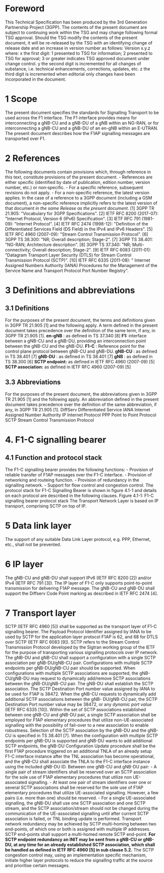 # Foreword
This Technical Specification has been produced by the 3rd Generation
Partnership Project (3GPP).
The contents of the present document are subject to continuing work within the
TSG and may change following formal TSG approval. Should the TSG modify the
contents of the present document, it will be re-released by the TSG with an
identifying change of release date and an increase in version number as
follows:
Version x.y.z
where:
x the first digit:
1 presented to TSG for information;
2 presented to TSG for approval;
3 or greater indicates TSG approved document under change control.
y the second digit is incremented for all changes of substance, i.e. technical
enhancements, corrections, updates, etc.
z the third digit is incremented when editorial only changes have been
incorporated in the document.
# 1 Scope
The present document specifies the standards for Signalling Transport to be
used across the F1 interface. The F1 interface provides means for
interconnecting a gNB-CU and a gNB-DU of a gNB within an NG-RAN, or for
interconnecting a gNB-CU and a gNB-DU of an en-gNB within an E-UTRAN. The
present document describes how the F1AP signalling messages are transported
over F1.
# 2 References
The following documents contain provisions which, through reference in this
text, constitute provisions of the present document.
\- References are either specific (identified by date of publication, edition
number, version number, etc.) or non‑specific.
\- For a specific reference, subsequent revisions do not apply.
\- For a non-specific reference, the latest version applies. In the case of a
reference to a 3GPP document (including a GSM document), a non-specific
reference implicitly refers to the latest version of that document _in the
same Release as the present document_.
[1] 3GPP TR 21.905: \"Vocabulary for 3GPP Specifications\".
[2] IETF RFC 8200 (2017-07): \"Internet Protocol, Version 6 (IPv6)
Specification\".
[3] IETF RFC 791 (1981-09): \"Internet Protocol\".
[4] IETF RFC 2474 (1998-12): \"Definition of the Differentiated Services Field
(DS Field) in the IPv4 and IPv6 Headers\".
[5] IETF RFC 4960 (2007-09): \"Stream Control Transmission Protocol\".
[6] 3GPP TS 38.300: \"NR; Overall description; Stage-2\".
[7] 3GPP TS 38.401: \"NG-RAN; Architecture description\".
[8] 3GPP TS 37.340: \"NR; Multi-connectivity; Overall description; Stage-2\".
[9] IETF RFC 6083 (2011-01): \"Datagram Transport Layer Security (DTLS) for
Stream Control Transmission Protocol (SCTP)\".
[10] IETF RFC 6335 (2011-08): \" Internet Assigned Numbers Authority (IANA)
Procedures for the Management of the Service Name and Transport Protocol Port
Number Registry\".
# 3 Definitions and abbreviations
## 3.1 Definitions
For the purposes of the present document, the terms and definitions given in
3GPP TR 21.905 [1] and the following apply. A term defined in the present
document takes precedence over the definition of the same term, if any, in
3GPP TR 21.905 [1].
**en-gNB** : as defined in TS 37.340 [8]
**F1:** interface between a gNB-CU and a gNB-DU, providing an interconnection
point between the gNB-CU and the gNB-DU.
**F1-C** : Reference point for the control plane protocol between gNB-CU and
gNB-DU.
**gNB-CU** : as defined in TS 38.401 [7]
**gNB-DU** : as defined in TS 38.401 [7]
**gNB** : as defined in TS 38.300 [6]
**SCTP endpoint:** as defined in IETF RFC 4960 (2007-09) [5]
**SCTP association:** as defined in IETF RFC 4960 (2007-09) [5]
## 3.3 Abbreviations
For the purposes of the present document, the abbreviations given in 3GPP TR
21.905 [1] and the following apply. An abbreviation defined in the present
document takes precedence over the definition of the same abbreviation, if
any, in 3GPP TR 21.905 [1].
DiffServ Differentiated Service
IANA Internet Assigned Number Authority
IP Internet Protocol
PPP Point to Point Protocol
SCTP Stream Control Transmission Protocol
# 4\. F1-C signalling bearer
## 4.1 Function and protocol stack
The F1-C signalling bearer provides the following functions:
\- Provision of reliable transfer of F1AP messages over the F1-C interface.
\- Provision of networking and routeing function.
\- Provision of redundancy in the signalling network.
\- Support for flow control and congestion control.
The protocol stack for F1-C Signalling Bearer is shown in figure 4.1-1 and
details on each protocol are described in the following clauses.
Figure 4.1-1: F1-C signalling bearer protocol stack
The Transport Network Layer is based on IP transport, comprising SCTP on top
of IP.
# 5 Data link layer
The support of any suitable Data Link Layer protocol, e.g. PPP, Ethernet,
etc., shall not be prevented.
# 6 IP layer
The gNB-CU and gNB-DU shall support IPv6 (IETF RFC 8200 [2]) and/or IPv4 (IETF
RFC 791 [3]).
The IP layer of F1-C only supports point-to-point transmission for delivering
F1AP message.
The gNB-CU and gNB-DU shall support the Diffserv Code Point marking as
described in IETF RFC 2474 [4].
# 7 Transport layer
SCTP (IETF RFC 4960 [5]) shall be supported as the transport layer of F1-C
signalling bearer. The Payload Protocol Identifier assigned by IANA to be used
by SCTP for the application layer protocol F1AP is 62, and 68 for DTLS over
SCTP (IETF RFC 6083 [9]).
SCTP refers to the Stream Control Transmission Protocol developed by the
Sigtran working group of the IETF for the purpose of transporting various
signalling protocols over IP network.
The gNB-DU and gNB-CU shall support a configuration with a single SCTP
association per gNB-DU/gNB-CU pair. Configurations with multiple SCTP
endpoints per gNB-DU/gNB-CU pair should be supported. When configurations with
multiple SCTP associations are supported, the gNB-CU/gNB-DU may request to
dynamically add/remove SCTP associations between the gNB-DU/gNB-CU pair.
The gNB-DU shall establish the SCTP association. The SCTP Destination Port
number value assigned by IANA to be used for F1AP is 38472. When the gNB-CU
requests to dynamically add additional SCTP associations between the gNB-
DU/gNB-CU pair, the SCTP Destination Port number value may be 38472, or any
_dynamic port value_ (IETF RFC 6335 [10]).
Within the set of SCTP associations established between one gNB-CU and gNB-DU
pair, a single SCTP association shall be employed for F1AP elementary
procedures that utilize non-UE-associated signalling with the possibility of
fail-over to a new association to enable robustness. Selection of the SCTP
association by the gNB-DU and the gNB-CU is specified in TS 38.401 [7].
When the configuration with multiple SCTP endpoints per gNB-DU is supported
and gNB-DU wants to add additional SCTP endpoints, the gNB-DU Configuration
Update procedure shall be the first F1AP procedure triggered on an additional
TNLA of an already setup F1-C interface instance after the TNL association has
become operational, and the gNB-CU shall associate the TNLA to the F1-C
interface instance using the included gNB-DU ID.
Between one gNB-CU and gNB-DU pair:
\- A single pair of stream identifiers shall be reserved over an SCTP
association for the sole use of F1AP elementary procedures that utilize non
UE-associated signalling.
\- At least one pair of stream identifiers over one or several SCTP
associations shall be reserved for the sole use of F1AP elementary procedures
that utilize UE-associated signalling. However, a few pairs (i.e. more than
one) should be reserved.
\- For a single UE-associated signalling, the gNB-DU shall use one SCTP
association and one SCTP stream, and the SCTP association/stream should not be
changed during the communication of the UE-associated signalling until after
current SCTP association is failed, or TNL binding update is performed.
Transport network redundancy may be achieved by SCTP multi-homing between two
end-points, of which one or both is assigned with multiple IP addresses. SCTP
end-points shall support a multi-homed remote SCTP end-point. **For SCTP
endpoint redundancy an INIT may be sent from a gNB-CU or gNB-DU, at any time
for an already established SCTP association, which shall be handled as defined
in IETF RFC 4960 [5] in sub clause 5.2.**
The SCTP congestion control may, using an implementation specific mechanism,
initiate higher layer protocols to reduce the signalling traffic at the source
and prioritise certain messages.
#